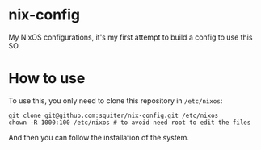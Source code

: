 # nix-config

My NixOS configurations, it's my first attempt to build a config to use this SO.

# How to use

To use this, you only need to clone this repository in `/etc/nixos`:

```
git clone git@github.com:squiter/nix-config.git /etc/nixos
chown -R 1000:100 /etc/nixos # to avoid need root to edit the files
```

And then you can follow the installation of the system.
